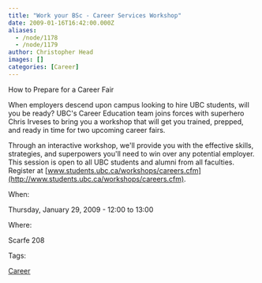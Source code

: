 ```yaml
---
title: "Work your BSc - Career Services Workshop"
date: 2009-01-16T16:42:00.000Z
aliases:
  - /node/1178
  - /node/1179
author: Christopher Head
images: []
categories: [Career]
---
```


How to Prepare for a Career Fair

When employers descend upon campus looking to hire UBC students, will you be ready? UBC's Career Education team joins forces with superhero Chris Irveses to bring you a workshop that will get you trained, prepped, and ready in time for two upcoming career fairs.

Through an interactive workshop, we'll provide you with the effective skills, strategies, and superpowers you'll need to win over any potential employer. This session is open to all UBC students and alumni from all faculties. \
Register at [www.students.ubc.ca/workshops/careers.cfm](http://www.students.ubc.ca/workshops/careers.cfm).

When: 

Thursday, January 29, 2009 - 12:00 to 13:00

Where: 

Scarfe 208

Tags: 

[Career](/career)
